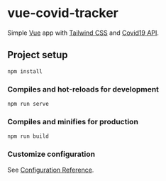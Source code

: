 # vue-covid-tracker

Simple [Vue](https://vuejs.org/) app with [Tailwind CSS](https://tailwindcss.com/) and [Covid19 API](https://api.covid19api.com/summary).

## Project setup
```
npm install
```

### Compiles and hot-reloads for development
```
npm run serve
```

### Compiles and minifies for production
```
npm run build
```

### Customize configuration
See [Configuration Reference](https://cli.vuejs.org/config/).
